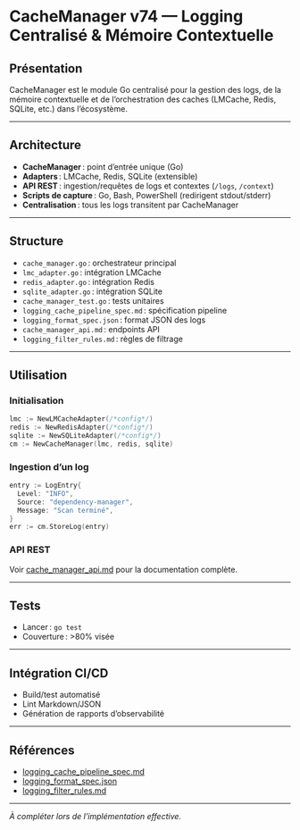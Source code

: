 # CacheManager v74 — Logging Centralisé & Mémoire Contextuelle

## Présentation

CacheManager est le module Go centralisé pour la gestion des logs, de la mémoire contextuelle et de l’orchestration des caches (LMCache, Redis, SQLite, etc.) dans l’écosystème.

---

## Architecture

- **CacheManager** : point d’entrée unique (Go)
- **Adapters** : LMCache, Redis, SQLite (extensible)
- **API REST** : ingestion/requêtes de logs et contextes (`/logs`, `/context`)
- **Scripts de capture** : Go, Bash, PowerShell (redirigent stdout/stderr)
- **Centralisation** : tous les logs transitent par CacheManager

---

## Structure

- `cache_manager.go` : orchestrateur principal
- `lmc_adapter.go` : intégration LMCache
- `redis_adapter.go` : intégration Redis
- `sqlite_adapter.go` : intégration SQLite
- `cache_manager_test.go` : tests unitaires
- `logging_cache_pipeline_spec.md` : spécification pipeline
- `logging_format_spec.json` : format JSON des logs
- `cache_manager_api.md` : endpoints API
- `logging_filter_rules.md` : règles de filtrage

---

## Utilisation

### Initialisation

```go
lmc := NewLMCacheAdapter(/*config*/)
redis := NewRedisAdapter(/*config*/)
sqlite := NewSQLiteAdapter(/*config*/)
cm := NewCacheManager(lmc, redis, sqlite)
```

### Ingestion d’un log

```go
entry := LogEntry{
  Level: "INFO",
  Source: "dependency-manager",
  Message: "Scan terminé",
}
err := cm.StoreLog(entry)
```

### API REST

Voir [cache_manager_api.md](./cache_manager_api.md) pour la documentation complète.

---

## Tests

- Lancer : `go test`
- Couverture : >80% visée

---

## Intégration CI/CD

- Build/test automatisé
- Lint Markdown/JSON
- Génération de rapports d’observabilité

---

## Références

- [logging_cache_pipeline_spec.md](./logging_cache_pipeline_spec.md)
- [logging_format_spec.json](./logging_format_spec.json)
- [logging_filter_rules.md](./logging_filter_rules.md)

---

*À compléter lors de l’implémentation effective.*
